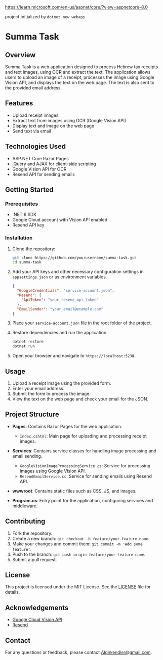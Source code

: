 https://learn.microsoft.com/en-us/aspnet/core/?view=aspnetcore-8.0

project initialized by `dotnet new webapp`

# Summa Task

## Overview

Summa Task is a web application designed to process Hebrew tax receipts and text images, using OCR and extract the text. The application allows users to upload an image of a receipt, processes the image using Google Vision API, and displays the text on the web page. The text is also sent to the provided email address.

## Features

- Upload receipt images
- Extract text from images using OCR (Google Vision API)
- Display text and image on the web page
- Send text via email

## Technologies Used

- ASP.NET Core Razor Pages
- jQuery and AJAX for client-side scripting
- Google Vision API for OCR
- Resend API for sending emails

## Getting Started

### Prerequisites

- .NET 6 SDK
- Google Cloud account with Vision API enabled
- Resend API key

### Installation

1. Clone the repository:

   ```bash
   git clone https://github.com/yourusername/summa-task.git
   cd summa-task
   ```

2. Add your API keys and other necessary configuration settings in `appsettings.json` or as environment variables.

   ```json
   {
     "GoogleCredentials": "service-account.json",
     "Resend": {
       "ApiToken": "your_resend_api_token"
     },
     "EmailSender": "your_email@example.com"
   }
   ```

3. Place your `service-account.json` file in the root folder of the project.

4. Restore dependencies and run the application:

   ```bash
   dotnet restore
   dotnet run
   ```

5. Open your browser and navigate to `https://localhost:5238`.

## Usage

1. Upload a receipt image using the provided form.
2. Enter your email address.
3. Submit the form to process the image.
4. View the text on the web page and check your email for the JSON.

## Project Structure

- **Pages**: Contains Razor Pages for the web application.

  - `Index.cshtml`: Main page for uploading and processing receipt images.

- **Services**: Contains service classes for handling image processing and email sending.
  - `GoogleVisionImageProcessingService.cs`: Service for processing images using Google Vision API.
  - `ResendEmailService.cs`: Service for sending emails using Resend API.
- **wwwroot**: Contains static files such as CSS, JS, and images.
- **Program.cs**: Entry point for the application, configuring services and middleware.

## Contributing

1. Fork the repository.
2. Create a new branch: `git checkout -b feature/your-feature-name`.
3. Make your changes and commit them: `git commit -m 'Add some feature'`.
4. Push to the branch: `git push origin feature/your-feature-name`.
5. Submit a pull request.

## License

This project is licensed under the MIT License. See the [LICENSE](LICENSE) file for details.

## Acknowledgements

- [Google Cloud Vision API](https://cloud.google.com/vision)
- [Resend](https://resend.com/)

## Contact

For any questions or feedback, please contact [Alonkendler@gmail.com](mailto:Alonkendler@gmail.com).
